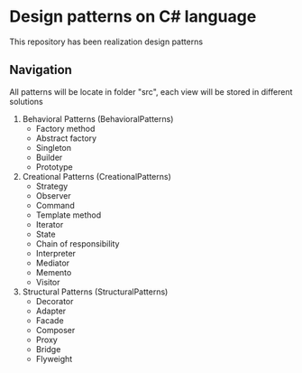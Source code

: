 # Design patterns on C# language

This repository has been realization design patterns

## Navigation

All patterns will be locate in folder "src", each view will be stored in different solutions

1. Behavioral Patterns (BehavioralPatterns)
   - Factory method
   - Abstract factory
   - Singleton
   - Builder
   - Prototype
2. Creational Patterns (CreationalPatterns)
   - Strategy
   - Observer
   - Command
   - Template method
   - Iterator
   - State
   - Chain of responsibility
   - Interpreter
   - Mediator
   - Memento
   - Visitor
3. Structural Patterns (StructuralPatterns)
   - Decorator
   - Adapter
   - Facade
   - Composer
   - Proxy
   - Bridge
   - Flyweight